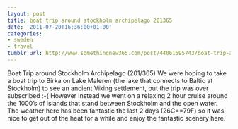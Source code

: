 ```yaml
---
layout: post
title: boat trip around stockholm archipelago 201365
date: '2011-07-20T16:36:00+01:00'
categories:
- sweden
- travel
tumblr_url: http://www.somethingnew365.com/post/44061595743/boat-trip-around-stockholm-archipelago-201365
---
```

Boat Trip around Stockholm Archipelago (201/365)
We were hoping to take a boat trip to Birka on Lake Maleren (the lake that connects to Baltic at Stockholm) to see an ancient Viking settlement, but the trip was over subscribed :-(
However instead we went on a relaxing 2 hour cruise around the 1000’s of islands that stand between Stockholm and the open water. The weather here has been fantastic the last 2 days (26C==79F) so it was nice to get out of the heat for a while and enjoy the fantastic scenery here.
